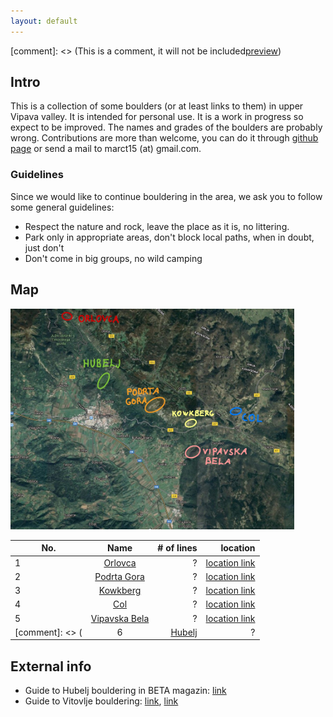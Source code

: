 ```yaml
---
layout: default
---
```



[comment]: <> (This is a comment, it will not be included[preview](https://tilenmarc.github.io/Vipava-Valley-Bouldering/))

## Intro
This is a collection of some boulders (or at least links to them) in upper Vipava valley.
It is intended for personal use. It is a work in progress so expect to be improved. The names and
grades of the boulders are probably wrong. Contributions are more than welcome, you can do it through
[github page](https://github.com/tilenmarc/Vipava-Valley-Bouldering/issues) or
send a mail to marct15 (at) gmail.com.

### Guidelines
Since we would like to continue bouldering in the area, we ask you to follow some
general guidelines:
* Respect the nature and rock, leave the place as it is, no littering.
* Park only in appropriate areas, don't block local paths, when in doubt, just don't
* Don't come in big groups, no wild camping

## Map
<img src="boulders/vv_boldermap.jpg" width="90%"/>


| No.        | Name           | # of lines  | location 
| --- |:-------------:| -----:| -----: |
| 1   | [Orlovca](/Vipava-Valley-Bouldering/orlovca.html) | ? | [location link](http://www.google.com/maps/place/45.93408529992609,13.884733930896514) |
| 2   | [Podrta Gora](/Vipava-Valley-Bouldering/podrta_gora.html) | ? |  [location link](http://www.google.com/maps/place/45.892432738378844,13.9412306977008) |
| 3   | [Kowkberg](/Vipava-Valley-Bouldering/kowkberg.html) | ? |  [location link](http://www.google.com/maps/place/45.88397702681159,13.96953529977836) |
| 4   | [Col](/Vipava-Valley-Bouldering/col.html) | ? |  [location link](http://www.google.com/maps/place/45.887633761312124,13.998352570817945) |
| 5   | [Vipavska Bela](/Vipava-Valley-Bouldering/vipavska_bela.html) | ? |  [location link](http://www.google.com/maps/place/45.86748555942995,13.967332303188574) |
[comment]: <> (| 6   | [Hubelj](/Vipava-Valley-Bouldering/hubelj.html) | ? |  [location link](http://www.google.com/maps/place/45.904059993932236,13.911574939609357) |)

## External info
* Guide to Hubelj bouldering in BETA magazin: [link](https://issuu.com/betamag/docs/betamag)
* Guide to Vitovlje bouldering: [link](http://img.sloclimbing.com/wp-content/uploads/2012/02/Bouldering_Vitovlje_2012.pdf), [link](http://www.krimp.si/vitovlje/#1557066366465-fa5dc4c7-8b0f)

